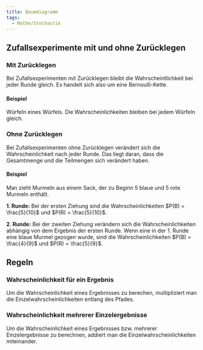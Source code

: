 ```yaml
---
title: Baumdiagramm
tags:
  - Mathe/Stochastik
---
```


## Zufallsexperimente mit und ohne Zurücklegen

### Mit Zurücklegen

Bei Zufallsexperimenten mit Zurücklegen bleibt die Wahrscheintlichkeit bei jeder Runde gleich. Es handelt sich also um eine Bernoulli-Kette.

#### Beispiel

Würfeln eines Würfels. Die Wahrscheinlichkeiten bleiben bei jedem Würfeln gleich.

### Ohne Zurücklegen

Bei Zufallsexperimenten ohne Zurücklegen verändert sich die Wahrscheinlichkeit nach jeder Runde. Das liegt daran, dass die Gesamtmenge und die Teilmengen sich verändert haben.

#### Beispiel

Man zieht Murmeln aus einem Sack, der zu Beginn 5 blaue und 5 rote Murmeln enthält.

**1. Runde:** Bei der ersten Ziehung sind die Wahrscheinlichkeiten $P(B) = \frac{5}{10}$ und $P(R) = \frac{5}{10}$.

**2. Runde:** Bei der zweiten Ziehung verändern sich die Wahrscheinlichkeiten abhängig von dem Ergebnis der ersten Runde. Wenn eine in der 1. Runde eine blaue Murmel gezogen wurde, sind die Wahrscheinlichkeiten $P(B) = \frac{4}{9}$ und $P(R) = \frac{5}{9}$.

## Regeln

### Wahrscheinlichkeit für ein Ergebnis

Um die Wahrscheinlichkeit eines Ergebnisses zu berechen, multipliziert man die Einzelwahrscheinlichkeiten entlang des Pfades.

### Wahrscheinlichkeit mehrerer Einzelergebnisse

Um die Wahrscheinlichkeit eines Ergebnisses bzw. mehrerer Einzelergebnisse zu berechnen, addiert man die Einzelwahrscheinlichkeiten miteinander.